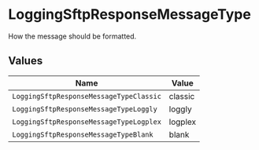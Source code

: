 # LoggingSftpResponseMessageType

How the message should be formatted.


## Values

| Name                                    | Value                                   |
| --------------------------------------- | --------------------------------------- |
| `LoggingSftpResponseMessageTypeClassic` | classic                                 |
| `LoggingSftpResponseMessageTypeLoggly`  | loggly                                  |
| `LoggingSftpResponseMessageTypeLogplex` | logplex                                 |
| `LoggingSftpResponseMessageTypeBlank`   | blank                                   |